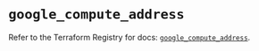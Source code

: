# `google_compute_address`

Refer to the Terraform Registry for docs: [`google_compute_address`](https://registry.terraform.io/providers/hashicorp/google-beta/6.45.0/docs/resources/google_compute_address).
